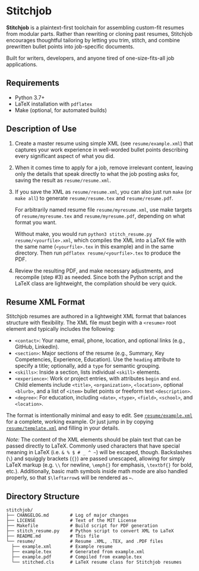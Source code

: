 # Stitchjob

**Stitchjob** is a plaintext-first toolchain for assembling custom-fit resumes
from modular parts. Rather than rewriting or cloning past resumes, Stitchjob
encourages thoughtful tailoring by letting you trim, stitch, and combine
prewritten bullet points into job-specific documents.

Built for writers, developers, and anyone tired of one-size-fits-all job applications.

## Requirements

- Python 3.7+
- LaTeX installation with `pdflatex`
- Make (optional, for automated builds)

## Description of Use

1. Create a master resume using simple XML (see `resume/example.xml`) that
   captures your work experience in well-worded bullet points describing every
   significant aspect of what you did.

2. When it comes time to apply for a job, remove irrelevant content, leaving
   only the details that speak directly to what the job posting asks for, saving
   the result as `resume/resume.xml`.

3. If you save the XML as `resume/resume.xml`, you can also just run `make` (or
   `make all`) to generate `resume/resume.tex` and `resume/resume.pdf`.

    For arbitrarily named resume file `resume/myresume.xml`, use make targets of
    `resume/myresume.tex` and `resume/myresume.pdf`, depending on what format
    you want.

    Without make, you would run `python3 stitch_resume.py resume/<yourfile>.xml`,
    which compiles the XML into a LaTeX file with the same name
    (`<yourfile>.tex` in this example) and in the same directory. Then run
    `pdflatex resume/<yourfile>.tex` to produce the PDF.

4. Review the resulting PDF, and make necessary adjustments, and recompile (step
   #3) as needed. Since both the Python script and the LaTeX class are
   lightweight, the compilation should be very quick.

## Resume XML Format

Stitchjob resumes are authored in a lightweight XML format that balances structure with flexibility. The XML file must begin with a `<resume>` root element and typically includes the following:

- `<contact>`: Your name, email, phone, location, and optional links (e.g., GitHub, LinkedIn).
- `<section>`: Major sections of the resume (e.g., Summary, Key Competencies, Experience, Education). Use the `heading` attribute to specify a title; optionally, add a `type` for semantic grouping.
- `<skills>`: Inside a section, lists individual `<skill>` elements.
- `<experience>`: Work or project entries, with attributes `begin` and `end`. Child elements include `<title>`, `<organization>`, `<location>`, optional `<blurb>`, and a list of `<item>` bullet points or freeform text `<description>`.
- `<degree>`: For education, including `<date>`, `<type>`, `<field>`, `<school>`, and `<location>`.

The format is intentionally minimal and easy to edit. See [`resume/example.xml`](resume/example.xml) for a complete, working example. Or just jump in by copying [`resume/template.xml`](resume/template.xml) and filling in your details.

*Note:* The content of the XML elements should be plain text that can be passed
directly to LaTeX. Commonly used characters that have special meaning in LaTeX
(i.e. `& % $ # _ ^ ~`) will be escaped, though. Backslashes (`\`) and squiggly
brackets (`{}`) are passed unescaped, allowing for simply LaTeX markup (e.g.
`\\` for newline, `\emph{}` for emphasis, `\textbf{}` for bold, etc.).
Additionally, basic math symbols inside math mode are also handled properly, so
that `$\leftarrow$` will be rendered as `←`.

## Directory Structure

```
stitchjob/
├── CHANGELOG.md        # Log of major changes
├── LICENSE             # Text of the MIT License
├── Makefile            # Build script for PDF generation
├── stitch_resume.py    # Python script to convert XML to LaTeX
├── README.md           # This file
└── resume/             # Resume .XML, .TEX, and .PDF files
  ├── example.xml       # Example resume
  ├── example.tex       # Generated from example.xml
  ├── example.pdf       # Compiled from example.tex
  └── stitched.cls      # LaTeX resume class for Stitchjob resumes
```
